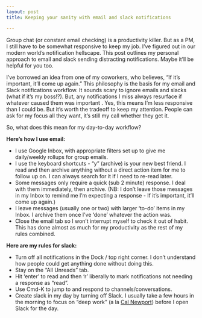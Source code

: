 ```yaml
---
layout: post
title: Keeping your sanity with email and slack notifications

---
```


Group chat (or constant email checking) is a productivity killer. But as a PM, I still have to be somewhat responsive to keep my job. I’ve figured out  in our modern world’s notification hellscape. This post outlines my personal approach to email and slack sending distracting notifications. Maybe it’ll be helpful for you too.

I’ve borrowed an idea from one of my coworkers, who believes, “If it’s important, it’ll come up again.” This philosophy is the basis for my email and Slack notifications workflow. It sounds scary to ignore emails and slacks (what if it’s my boss!?). But, any notifications I  miss always resurface if whatever caused them was important . Yes, this means I’m less responsive than I could be. But it’s worth the tradeoff to keep my attention. People can ask for my focus all they want, it’s still my call whether they get it.

So, what does this mean for my day-to-day workflow?

**Here’s how I use email:** 
- I use Google Inbox, with appropriate filters set up to give me daily/weekly rollups for group emails.
- I use the keyboard shortcuts - “y” (archive) is your new best friend. I read and then archive anything without a direct action item for me to follow up on. I can always search for it if I need to re-read later.
- Some messages only require a quick (sub 2 minute) response. I deal with them immediately, then archive. (NB: I don’t leave those messages in my Inbox to remind me I’m expecting a response - If it’s important, it’ll come up again.)
- I leave messages (usually one or two) with larger ‘to-do’ items in my Inbox. I archive them once I’ve ‘done’ whatever the action was.
- Close the email tab so I won’t interrupt myself to check it out of habit. This has done almost as much for my productivity as the rest of my rules combined.

**Here are my rules for slack:**
- Turn off all notifications in the Dock / top right corner. I don’t understand how people could get anything done without doing this.
- Stay on the “All Unreads” tab.
- Hit ‘enter’ to read and then ‘r’ liberally to mark notifications not needing a response as “read”.
- Use Cmd-K to jump to and respond to channels/conversations.
- Create slack in my day by turning off Slack. I usually take a few hours in the morning to focus on “deep work” (a la [Cal Newport](http://calnewport.com/books/deep-work/)) before I open Slack for the day.




